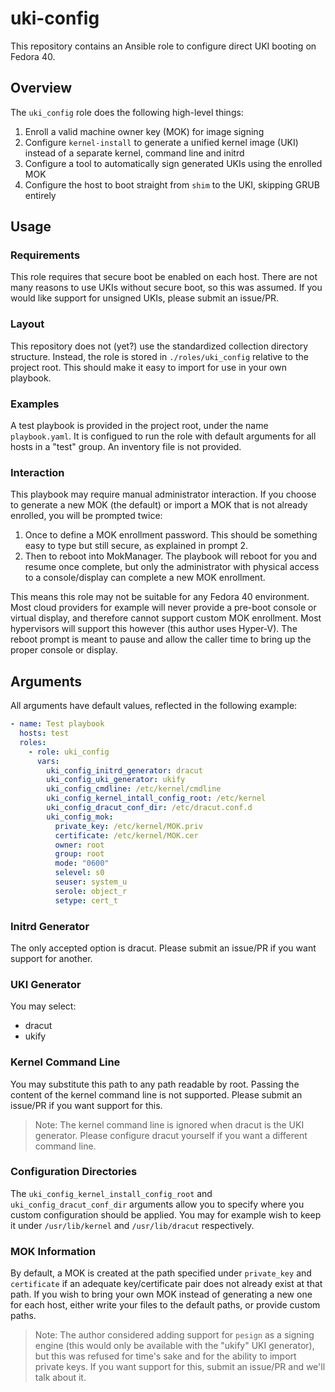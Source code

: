 # uki-config

This repository contains an Ansible role to configure direct UKI booting on Fedora 40.

## Overview

The `uki_config` role does the following high-level things:

1. Enroll a valid machine owner key (MOK) for image signing
2. Configure `kernel-install` to generate a unified kernel image (UKI) instead of a separate
   kernel, command line and initrd
3. Configure a tool to automatically sign generated UKIs using the enrolled MOK
4. Configure the host to boot straight from `shim` to the UKI, skipping GRUB entirely

## Usage

### Requirements

This role requires that secure boot be enabled on each host. There are not many reasons to
use UKIs without secure boot, so this was assumed. If you would like support for unsigned
UKIs, please submit an issue/PR.

### Layout

This repository does not (yet?) use the standardized collection directory structure. Instead,
the role is stored in `./roles/uki_config` relative to the project root. This should make it
easy to import for use in your own playbook.

### Examples

A test playbook is provided in the project root, under the name `playbook.yaml`. It is configued
to run the role with default arguments for all hosts in a "test" group. An inventory file is not
provided.

### Interaction

This playbook may require manual administrator interaction. If you choose to generate a new MOK
(the default) or import a MOK that is not already enrolled, you will be prompted twice:
1. Once to define a MOK enrollment password. This should be something easy to type but still
   secure, as explained in prompt 2.
2. Then to reboot into MokManager. The playbook will reboot for you and resume once complete,
   but only the administrator with physical access to a console/display can complete a new
   MOK enrollment.

This means this role may not be suitable for any Fedora 40 environment. Most cloud providers
for example will never provide a pre-boot console or virtual display, and therefore cannot
support custom MOK enrollment. Most hypervisors will support this however (this author uses
Hyper-V). The reboot prompt is meant to pause and allow the caller time to bring up the proper
console or display.

## Arguments

All arguments have default values, reflected in the following example:

```yaml
- name: Test playbook
  hosts: test
  roles:
    - role: uki_config
      vars:
        uki_config_initrd_generator: dracut
        uki_config_uki_generator: ukify
        uki_config_cmdline: /etc/kernel/cmdline
        uki_config_kernel_intall_config_root: /etc/kernel
        uki_config_dracut_conf_dir: /etc/dracut.conf.d
        uki_config_mok:
          private_key: /etc/kernel/MOK.priv
          certificate: /etc/kernel/MOK.cer
          owner: root
          group: root
          mode: "0600"
          selevel: s0
          seuser: system_u
          serole: object_r
          setype: cert_t
```

### Initrd Generator

The only accepted option is dracut. Please submit an issue/PR if you want support for another.

### UKI Generator

You may select:
- dracut
- ukify

### Kernel Command Line

You may substitute this path to any path readable by root. Passing the content of the kernel
command line is not supported. Please submit an issue/PR if you want support for this.

> Note: The kernel command line is ignored when dracut is the UKI generator. Please configure
        dracut yourself if you want a different command line.

### Configuration Directories

The `uki_config_kernel_install_config_root` and `uki_config_dracut_conf_dir` arguments allow
you to specify where you custom configuration should be applied. You may for example wish to
keep it under `/usr/lib/kernel` and `/usr/lib/dracut` respectively.

### MOK Information

By default, a MOK is created at the path specified under `private_key` and `certificate` if
an adequate key/certificate pair does not already exist at that path. If you wish to bring
your own MOK instead of generating a new one for each host, either write your files to the
default paths, or provide custom paths.

> Note: The author considered adding support for `pesign` as a signing engine (this would
        only be available with the "ukify" UKI generator), but this was refused for time's
        sake and for the ability to import private keys. If you want support for this,
        submit an issue/PR and we'll talk about it.
